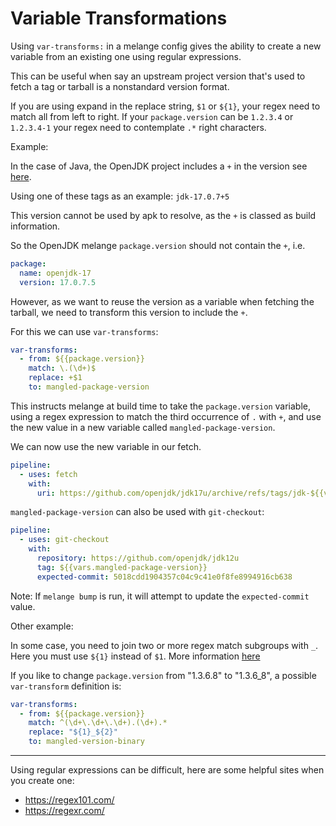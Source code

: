 # Variable Transformations

Using `var-transforms:` in a melange config gives the ability to create a new variable from an existing one using regular expressions.

This can be useful when say an upstream project version that's used to fetch a tag or tarball is a nonstandard version format.

If you are using expand in the replace string, `$1` or `${1}`, your regex need to match all from left to right. If your `package.version` can be `1.2.3.4` or `1.2.3.4-1` your regex need to contemplate `.*` right characters.

Example:

In the case of Java, the OpenJDK project includes a `+` in the version see [here](https://github.com/openjdk/jdk17u/tags).

Using one of these tags as an example: `jdk-17.0.7+5`

This version cannot be used by apk to resolve, as the `+` is classed as build information.

So the OpenJDK melange `package.version` should not contain the `+`, i.e.

```yaml
package:
  name: openjdk-17
  version: 17.0.7.5
```

However, as we want to reuse the version as a variable when fetching the tarball, we need to transform this version to include the `+`.

For this we can use `var-transforms`:

```yaml
var-transforms:
  - from: ${{package.version}}
    match: \.(\d+)$
    replace: +$1
    to: mangled-package-version

```

This instructs melange at build time to take the `package.version` variable, using a regex expression to match the third occurrence of `.` with `+`, and use the new value in a new variable called `mangled-package-version`.

We can now use the new variable in our fetch.

```yaml
pipeline:
  - uses: fetch
    with:
      uri: https://github.com/openjdk/jdk17u/archive/refs/tags/jdk-${{vars.mangled-package-version}}.tar.gz
```

`mangled-package-version` can also be used with `git-checkout`:

```yaml
pipeline:
  - uses: git-checkout
    with:
      repository: https://github.com/openjdk/jdk12u
      tag: ${{vars.mangled-package-version}}
      expected-commit: 5018cdd1904357c04c9c41e0f8fe8994916cb638
```


Note: If `melange bump` is run, it will attempt to update the `expected-commit` value.


Other example:

In some case, you need to join two or more regex match subgroups with `_`. Here you must use `${1}` instead of `$1`. More information [here](https://github.com/golang/go/issues/32885#issuecomment-507477621)

If you like to change `package.version` from "1.3.6.8" to "1.3.6_8", a possible `var-transform` definition is:

```yaml
var-transforms:
  - from: ${{package.version}}
    match: ^(\d+\.\d+\.\d+).(\d+).*
    replace: "${1}_${2}"
    to: mangled-version-binary
```

---

Using regular expressions can be difficult, here are some helpful sites when you create one:

 - https://regex101.com/
 - https://regexr.com/
